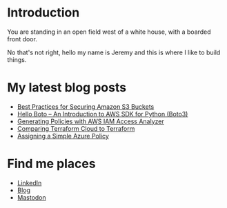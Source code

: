 # Introduction
You are standing in an open field west of a white house, with a boarded front door. 

No that's not right, hello my name is Jeremy and this is where I like to build things.

# My latest blog posts
<!-- BLOG-POST-LIST:START -->
- [Best Practices for Securing Amazon S3 Buckets](https://jredmond.net/security/best-practices-for-securing-amazon-s3-buckets/?utm_source=rss&utm_medium=rss&utm_campaign=best-practices-for-securing-amazon-s3-buckets)
- [Hello Boto – An Introduction to AWS SDK for Python &lpar;Boto3&rpar;](https://jredmond.net/security/introduction-to-aws-sdk-for-python-boto3/?utm_source=rss&utm_medium=rss&utm_campaign=introduction-to-aws-sdk-for-python-boto3)
- [Generating Policies with AWS IAM Access Analyzer](https://jredmond.net/security/generating-policies-with-aws-iam-access-analyzer/?utm_source=rss&utm_medium=rss&utm_campaign=generating-policies-with-aws-iam-access-analyzer)
- [Comparing Terraform Cloud to Terraform](https://jredmond.net/terraform/comparing-terraform-cloud-to-terraform/?utm_source=rss&utm_medium=rss&utm_campaign=comparing-terraform-cloud-to-terraform)
- [Assigning a Simple Azure Policy](https://jredmond.net/security/creating-a-simple-azure-policy/?utm_source=rss&utm_medium=rss&utm_campaign=creating-a-simple-azure-policy)
<!-- BLOG-POST-LIST:END -->

# Find me places
* [LinkedIn](https://www.linkedin.com/in/jeremyredmondit/)
* [Blog](https://jredmond.net/)
* [Mastodon](https://infosec.exchange/@jredmond)
